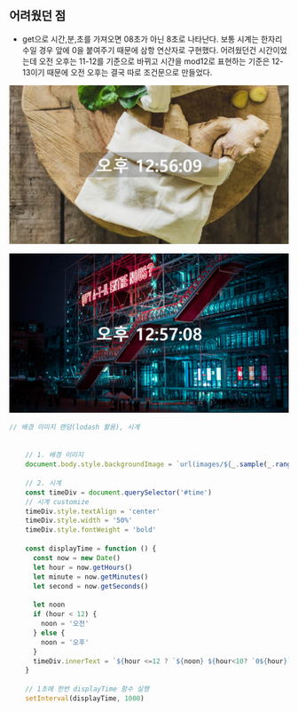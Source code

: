 ## 어려웠던 점

- get으로 시간,분,초를 가져오면 08초가 아닌 8초로 나타난다. 보통 시계는 한자리 수일 경우 앞에 0을 붙여주기 때문에 삼항 연산자로 구현했다. 어려웠던건 시간이었는데 오전 오후는 11-12를 기준으로 바뀌고 시간을 mod12로 표현하는 기준은 12-13이기 때문에 오전 오후는 결국 따로 조건문으로 만들었다.

![image-20220428125633020](background&clock.assets/image-20220428125633020.png)

![image-20220428125718325](background&clock.assets/image-20220428125718325.png)

```javascript
// 배경 이미지 랜덤(lodash 활용), 시계


    // 1. 배경 이미지
    document.body.style.backgroundImage = `url(images/${_.sample(_.range(1,7))}.jpg)`
    
	// 2. 시계
    const timeDiv = document.querySelector('#time')
    // 시계 customize
    timeDiv.style.textAlign = 'center'
    timeDiv.style.width = '50%'
    timeDiv.style.fontWeight = 'bold'

    const displayTime = function () {
      const now = new Date()
      let hour = now.getHours()
      let minute = now.getMinutes()
      let second = now.getSeconds()
      
      let noon 
      if (hour < 12) {
        noon = '오전'
      } else {
        noon = '오후'
      }
      timeDiv.innerText = `${hour <=12 ? `${noon} ${hour<10? `0${hour}`: hour}` : `${noon} ${hour%12 < 10? `0${hour%12}`: hour%12 }` }:${minute < 10? `0${minute}` : minute}:${second < 10? `0${second}` : second}`
    }

    // 1초에 한번 displayTime 함수 실행
    setInterval(displayTime, 1000)
```

